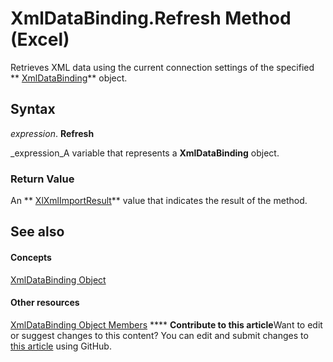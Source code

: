 
# XmlDataBinding.Refresh Method (Excel)

Retrieves XML data using the current connection settings of the specified  ** [XmlDataBinding](45839d7d-7e9b-8fe5-81f8-ee13534d3664.md)** object.


## Syntax

 _expression_. **Refresh**

 _expression_A variable that represents a  **XmlDataBinding** object.


### Return Value

An  ** [XlXmlImportResult](9a43512f-c2f3-f92b-f486-14e5c8bd114a.md)** value that indicates the result of the method.


## See also


#### Concepts


 [XmlDataBinding Object](45839d7d-7e9b-8fe5-81f8-ee13534d3664.md)
#### Other resources


 [XmlDataBinding Object Members](ed381777-636d-df54-d2e3-9a63bebc0c6b.md)
****   **Contribute to this article**Want to edit or suggest changes to this content? You can edit and submit changes to  [this article](https://github.com/jhershey00/VBA_Excel_Test/OpenXMLCon/articles/b396a071-87b1-2a89-9176-81e6dbc7efca.md) using GitHub.

